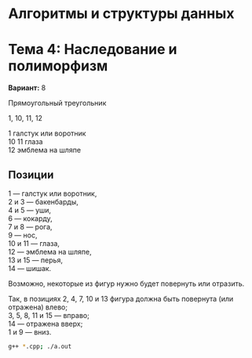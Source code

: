 # Алгоритмы и структуры данных
# Тема 4: Наследование и полиморфизм

**Вариант:** 8

Прямоугольный треугольник

1, 10, 11, 12

1 галстук или воротник \
10 11 глаза \
12 эмблема на шляпе

## Позиции
1 — галстук или воротник, \
2 и 3 — бакенбарды, \
4 и 5 — уши, \
6 — кокарду, \
7 и 8 — рога, \
9 — нос, \
10 и 11 — глаза, \
12 — эмблема на шляпе, \
13 и 15 — перья, \
14 — шишак.

Возможно, некоторые из фигур нужно будет повернуть или отразить.

Так, в позициях 2, 4, 7, 10 и 13 фигура должна быть повернута (или отражена) влево; \
3, 5, 8, 11 и 15 — вправо; \
14 — отражена вверх; \
1 и 9 — вниз.



```bash
g++ *.cpp; ./a.out
```
